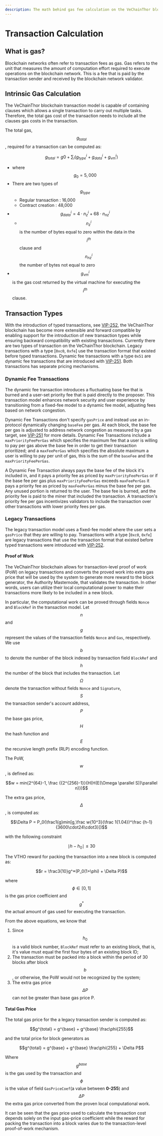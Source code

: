 ```yaml
---
description: The math behind gas fee calculation on the VeChainThor blockchain.
---
```


# Transaction Calculation

## What is gas? <a href="#intrinsic-gas-calculation" id="intrinsic-gas-calculation"></a>

Blockchain networks often refer to transaction fees as gas. Gas refers to the unit that measures the amount of computation effort required to execute operations on the blockchain network. This is a fee that is paid by the transaction sender and received by the blockchain network validator.

## Intrinsic Gas Calculation <a href="#intrinsic-gas-calculation" id="intrinsic-gas-calculation"></a>

The VeChainThor blockchain transaction model is capable of containing clauses which allows a single transaction to carry out multiple tasks. Therefore, the total gas cost of the transaction needs to include all the clauses gas costs in the transaction.

The total gas, $$g_{total}$$, required for a transaction can be computed as:

$$g_{total} = g0 + \sum_i(g_{type}^i+g_{data}^i+g_{vm}^i)$$

* where $$g_0 = 5,000$$
* There are two types of $$g_{type}$$
  * Regular transaction : 16,000
  * Contract creation : 48,000
* $$g_{data}^i = 4 \cdot n_z^i + 68 \cdot n_{nz}^i$$
  * $$n_z^i$$ is the number of bytes equal to zero within the data in the $$i^{th}$$ clause and $$n_{nz}^i$$ the number of bytes not equal to zero
* $$g_{vm}^i$$ is the gas cost returned by the virtual machine for executing the $$i^{th}$$ clause.

## Transaction Types

With the introduction of typed transactions, see [VIP-252](https://github.com/vechain/VIPs/blob/master/vips/VIP-252.md), the VeChainThor blockchain has become more extensible and forward compatible by enabling support for the introduction of new transaction types while ensuring backward compatibility with existing transactions. Currently there are two types of transaction on the VeChainThor blockchain. Legacy transactions with a type [`0xc0`, `0xfe`] use the transaction format that existed before typed transactions. Dynamic fee transactions with a type `0x51` are dynamic fee transactions that are introduced with [VIP-251](https://github.com/vechain/VIPs/blob/master/vips/VIP-251.md). Both transactions has separate pricing mechanisms.

### Dynamic Fee Transactions

The dynamic fee transaction introduces a fluctuating base fee that is burned and a user-set priority fee that is paid directly to the proposer. This transaction model enhances network security and user experience by transitioning from a fixed-fee model to a dynamic fee model, adjusting fees based on network congestion.

Dynamic Fee Transactions don't specify `gasPrice` and instead use an in-protocol dynamically changing `baseFee` per gas. At each block, the base fee per gas is adjusted to address network congestion as measured by a gas target, see [VIP-251](https://github.com/vechain/VIPs/blob/master/vips/VIP-251.md) for more details. Dynamic Fee Transactions include a `maxPriorityFeePerGas` which specifies the maximum fee that a user is willing to pay per gas above the base fee in order to get their transaction prioritized; and a `maxFeePerGas` which specifies the absolute maximum a user is willing to pay per unit of gas, this is the sum of the `baseFee` and the `maxPriorityFeePerGas`.

A Dynamic Fee Transaction always pays the base fee of the block it's included in, and it pays a priority fee as priced by `maxPriorityFeePerGas` or if the base fee per gas plus `maxPriorityFeePerGas` exceeds `maxFeePerGas` it pays a priority fee as priced by `maxFeePerGas` minus the base fee per gas. Any unused portion is returned to the user. The base fee is burned, and the priority fee is paid to the miner that included the transaction. A transaction's priority fee per gas incentivizes validators to include the transaction over other transactions with lower priority fees per gas.

### Legacy Transactions

The legacy transaction model uses a fixed-fee model where the user sets a `gasPrice` that they are willing to pay. Transactions with a type [`0xc0`, `0xfe`] are legacy transactions that use the transaction format that existed before typed transactions were introduced with [VIP-252](https://github.com/vechain/VIPs/blob/master/vips/VIP-252.md).

#### Proof of Work <a href="#proof-of-work" id="proof-of-work"></a>

The VeChainThor blockchain allows for transaction-level proof of work (PoW) on legacy transactions and converts the proved work into extra gas price that will be used by the system to generate more reward to the block generator, the Authority Masternode, that validates the transaction. In other words, users can utilize their local computational power to make their transactions more likely to be included in a new block.

In particular, the computational work can be proved through fields `Nonce` and `BlockRef` in the transaction model. Let $$n$$ and $$g$$ represent the values of the transaction fields `Nonce` and `Gas`, respectively. We use $$b$$ to denote the number of the block indexed by transaction field `BlockRef` and $$h$$ the number of the block that includes the transaction. Let $$\Omega$$ denote the transaction without fields `Nonce` and `Signature`, $$S$$ the transaction sender's account address, $$P$$ the base gas price, $$H$$ the hash function and $$E$$ the recursive length prefix (RLP) encoding function.

The PoW, $$w$$, is defined as:

$$w = min(2^{64}-1, \frac {{2^{256}-1}}{H(H(E(\Omega \parallel S))\parallel n)})$$

The extra gas price, $$\Delta$$, is computed as:

$$\Delta P = P_0(\frac1{g}min[g,\frac w{10^3}(\frac 1{1.04})^\frac {h-1}{3600\cdot24\cdot3}])$$

with the following constraint

$$\mid h - h_0 \mid \leq 30$$

The VTHO reward for packing the transaction into a new block is computed as:

$$r = \frac3{10}g^*(P_0(1+\phi) + \Delta P)$$

where $$\phi \in [0,1]$$ is the gas price coefficient and $$g^*$$ the actual amount of gas used for executing the transaction.

From the above equations, we know that

1. Since $$h_0$$ is a valid block number, `BlockRef` must refer to an existing block, that is, it's value must equal the first four bytes of an existing block ID;
2. The transaction must be packed into a block within the period of 30 blocks after block $$b$$, or otherwise, the PoW would not be recognized by the system;
3. The extra gas price $$\Delta P$$ can not be greater than base gas price P.

#### Total Gas Price <a href="#total-gas-price" id="total-gas-price"></a>

The total gas price for the a legacy transaction sender is computed as:

$$g^{total} = g^{base} + g^{base} \frac\phi{255}$$

and the total price for block generators as

$$g^{total} = g^{base} + g^{base} \frac\phi{255} + \Delta P$$

Where $$g^{base}$$ is the gas used by the transaction and $$\phi$$ is the value of field `GasPriceCoef`(a value between **0-255**) and $$\Delta P$$ the extra gas price converted from the proven local computational work.

It can be seen that the gas price used to calculate the transaction cost depends solely on the input gas-price coefficient while the reward for packing the transaction into a block varies due to the transaction-level proof-of-work mechanism.
